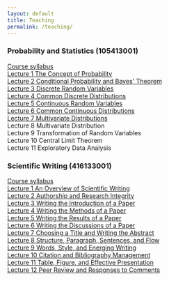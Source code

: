 ```yaml
---
layout: default
title: Teaching
permalink: /teaching/
---
```



### **Probability and Statistics (105413001)**
[Course syllabus](files/course_materials/statistics/syllabus.pdf) \
[Lecture 1 The Concept of Probability](files/course_materials/statistics/lecture1_probability.pdf) \
[Lecture 2 Conditional Probability and Bayes' Theorem](files/course_materials/statistics/lecture2_probability.pdf) \
[Lecture 3 Discrete Random Variables](files/course_materials/statistics/lecture3_discrete.pdf) \
[Lecture 4 Common Discrete Distributions](files/course_materials/statistics/lecture4_discrete.pdf) \
[Lecture 5 Continuous Random Variables](files/course_materials/statistics/lecture5_continuous.pdf) \
[Lecture 6 Common Continuous Distributions](files/course_materials/statistics/lecture6_continuous.pdf) \
[Lecture 7 Multivariate Distributions](files/course_materials/statistics/lecture7_multivariate.pdf) \
Lecture 8 Multivariate Distribution \
Lecture 9 Transformation of Random Variables \
Lecture 10 Central Limit Theorem \
Lecture 11 Exploratory Data Analysis


### **Scientific Writing (416133001)**
[Course syllabus](files/course_materials/sci_writing/syllabus.pdf) \
[Lecture 1 An Overview of Scientific Writing](files/course_materials/sci_writing/lecture1_overview.pdf) \
[Lecture 2 Authorship and Research Integrity](files/course_materials/sci_writing/lecture2_authorship.pdf) \
[Lecture 3 Writing the Introduction of a Paper](files/course_materials/sci_writing/lecture3_introduction.pdf) \
[Lecture 4 Writing the Methods of a Paper](files/course_materials/sci_writing/lecture4_methods.pdf) \
[Lecture 5 Writing the Results of a Paper](files/course_materials/sci_writing/lecture5_results.pdf) \
[Lecture 6 Writing the Discussions of a Paper](files/course_materials/sci_writing/lecture6_discussions.pdf) \
[Lecture 7 Choosing a Title and Writing the Abstract](files/course_materials/sci_writing/lecture7_abstract.pdf) \
[Lecture 8 Structure, Paragraph, Sentences, and Flow](files/course_materials/sci_writing/lecture8_sentence.pdf) \
[Lecture 9 Words, Style, and Energing Writing](files/course_materials/sci_writing/lecture9_words.pdf) \
[Lecture 10 Citation and Bibliography Management](files/course_materials/sci_writing/lecture10_bibliography.pdf) \
[Lecture 11 Table, Figure, and Effective Presentation](files/course_materials/sci_writing/lecture11_figures.pdf) \
[Lecture 12 Peer Review and Responses to Comments](files/course_materials/sci_writing/lecture12_review.pdf)
